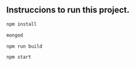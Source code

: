 ## Instruccions to run this project.

```javascript
npm install
```

```javascript
mongod
```

```javascript
npm run build
```

```javascript
npm start
```
